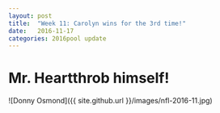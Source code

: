 ```yaml
---
layout: post
title:  "Week 11: Carolyn wins for the 3rd time!"
date:   2016-11-17
categories: 2016pool update
---
```

# Mr. Heartthrob himself!<br/>
![Donny Osmond]({{ site.github.url }}/images/nfl-2016-11.jpg)
